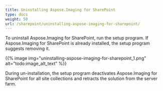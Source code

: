 ```yaml
---
title: Uninstalling Aspose.Imaging for SharePoint
type: docs
weight: 50
url: /sharepoint/uninstalling-aspose-imaging-for-sharepoint/
---
```


To uninstall Aspose.Imaging for SharePoint, run the setup program. If Aspose.Imaging for SharePoint is already installed, the setup program suggests removing it.

{{% image img="uninstalling-aspose-imaging-for-sharepoint_1.png" alt="todo:image_alt_text" %}}

During un-installation, the setup program deactivates Aspose.Imaging for SharePoint for all site collections and retracts the solution from the server farm. 
